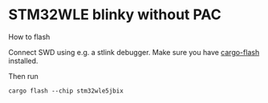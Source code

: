 # STM32WLE blinky without PAC

How to flash

Connect SWD using e.g. a stlink debugger. Make sure you have [cargo-flash](https://github.com/probe-rs/cargo-flash) installed.

Then run
```
cargo flash --chip stm32wle5jbix
```
